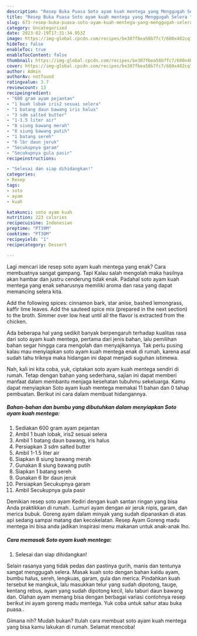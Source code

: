 ```yaml
---
description: "Resep Buka Puasa Soto ayam kuah mentega yang Menggugah Selera "
title: "Resep Buka Puasa Soto ayam kuah mentega yang Menggugah Selera "
slug: 673-resep-buka-puasa-soto-ayam-kuah-mentega-yang-menggugah-selera
category: Uncategorized
date: 2023-02-19T17:31:34.953Z
image: https://img-global.cpcdn.com/recipes/be307fbea58b7fc7/680x482cq70/soto-ayam-kuah-mentega-foto-resep-utama.jpg
hideToc: false
enableToc: true
enableTocContent: false
thumbnail: https://img-global.cpcdn.com/recipes/be307fbea58b7fc7/680x482cq70/soto-ayam-kuah-mentega-foto-resep-utama.jpg
cover: https://img-global.cpcdn.com/recipes/be307fbea58b7fc7/680x482cq70/soto-ayam-kuah-mentega-foto-resep-utama.jpg
author: Admin
authorAv: notfound
ratingvalue: 3.7
reviewcount: 13
recipeingredient:
- "600 gram ayam pejantan"
- "1 buah lobak iris2 sesuai selera"
- "1 batang daun bawang iris halus"
- "3 sdm salted butter"
- "1-1.5 liter air"
- "8 siung bawang merah"
- "8 siung bawang putih"
- "1 batang sereh"
- "6 lbr daun jeruk"
- "Secukupnya garam"
- "Secukupnya gula pasir"
recipeinstructions:

- "Selesai dan siap dihidangkan!"
categories:
- Resep
tags:
- soto
- ayam
- kuah

katakunci: soto ayam kuah 
nutrition: 223 calories
recipecuisine: Indonesian
preptime: "PT39M"
cooktime: "PT30M"
recipeyield: "1"
recipecategory: Dessert

---
```



Lagi mencari ide resep soto ayam kuah mentega yang enak? Cara membuatnya sangat gampang. Tapi Kalau salah mengolah maka hasilnya akan hambar dan justru cenderung tidak enak. Padahal soto ayam kuah mentega yang enak seharusnya memiliki aroma dan rasa yang dapat memancing selera kita.


Add the following spices: cinnamon bark, star anise, bashed lemongrass, kaffir lime leaves. Add the sauteed spice mix (prepared in the next section) to the broth. Simmer over low heat until all the flavor is extracted from the chicken.

Ada beberapa hal yang sedikit banyak berpengaruh terhadap kualitas rasa dari soto ayam kuah mentega, pertama dari jenis bahan, lalu pemilihan bahan segar hingga cara mengolah dan menyajikannya. Tak perlu pusing kalau mau menyiapkan soto ayam kuah mentega enak di rumah, karena asal sudah tahu triknya maka hidangan ini dapat menjadi suguhan istimewa.


Nah, kali ini kita coba, yuk, ciptakan soto ayam kuah mentega sendiri di rumah. Tetap dengan bahan yang sederhana, sajian ini dapat memberi manfaat dalam membantu menjaga kesehatan tubuhmu sekeluarga. Kamu dapat menyiapkan Soto ayam kuah mentega memakai 11 bahan dan 0 tahap pembuatan. Berikut ini cara dalam membuat hidangannya.

<!--inarticleads1-->

##### Bahan-bahan dan bumbu yang dibutuhkan dalam menyiapkan Soto ayam kuah mentega:

1. Sediakan 600 gram ayam pejantan
1. Ambil 1 buah lobak, iris2 sesuai selera
1. Ambil 1 batang daun bawang, iris halus
1. Persiapkan 3 sdm salted butter
1. Ambil 1-1.5 liter air
1. Siapkan 8 siung bawang merah
1. Gunakan 8 siung bawang putih
1. Siapkan 1 batang sereh
1. Gunakan 6 lbr daun jeruk
1. Persiapkan Secukupnya garam
1. Ambil Secukupnya gula pasir


Demikian resep soto ayam Kediri dengan kuah santan ringan yang bisa Anda praktikkan di rumah.. Lumuri ayam dengan air jeruk nipis, garam, dan merica bubuk. Goreng ayam dalam minyak yang sudah dipanaskan di atas api sedang sampai matang dan kecokelatan. Resep Ayam Goreng madu mentega ini bisa anda jadikan inspirasi menu makanan untuk anak-anak lho. 

<!--inarticleads2-->

##### Cara memasak Soto ayam kuah mentega:


1. Selesai dan siap dihidangkan!

Selain rasanya yang tidak pedas dan pastinya gurih, manis dan tentunya sangat menggugah selera. Masak kuah soto dengan bahan kaldu ayam, bumbu halus, sereh, lengkuas, garam, gula dan merica. Pindahkan kuah tersebut ke mangkuk, lalu masukkan telur yang sudah dipotong, tauge, kentang rebus, ayam yang sudah dipotong kecil, lalu taburi daun bawang dan. Olahan ayam memang bisa dengan berbagai variasi contohnya resep berikut ini ayam goreng madu mentega. Yuk coba untuk sahur atau buka puasa.. 

Gimana nih? Mudah bukan? Itulah cara membuat soto ayam kuah mentega yang bisa kamu lakukan di rumah. Selamat mencoba!
